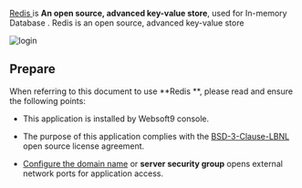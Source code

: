 [Redis ](https://redis.io/) is **An open source, advanced key-value store**, used for In-memory Database . Redis is an open source, advanced key-value store


![login](https://libs.websoft9.com/Websoft9/DocsPicture/en/redis/redisinsight-login-websoft9.png)


## Prepare

When referring to this document to use **Redis **, please read and ensure the following points:

- This application is installed by Websoft9 console.

- The purpose of this application complies with the [BSD-3-Clause-LBNL](https://opensource.org/BSD-3-Clause-LBNL) open source license agreement.

- [Configure the domain name](./domain-set) or **server security group** opens external network ports for application access.